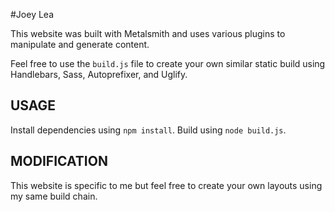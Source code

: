 #Joey Lea

This website was built with Metalsmith and uses various plugins to manipulate and generate content.  

Feel free to use the `build.js` file to create your own similar static build using Handlebars, Sass, Autoprefixer, and Uglify.


## USAGE
Install dependencies using `npm install`.  Build using `node build.js`.

## MODIFICATION
This website is specific to me but feel free to create your own layouts using my same build chain.
